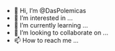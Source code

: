 - 👋 Hi, I’m @DasPolemicas
- 👀 I’m interested in ...
- 🌱 I’m currently learning ...
- 💞️ I’m looking to collaborate on ...
- 📫 How to reach me ...

<!---
DasPolemicas/DasPolemicas is a ✨ special ✨ repository because its `README.md` (this file) appears on your GitHub profile.
You can click the Preview link to take a look at your changes.
--->

